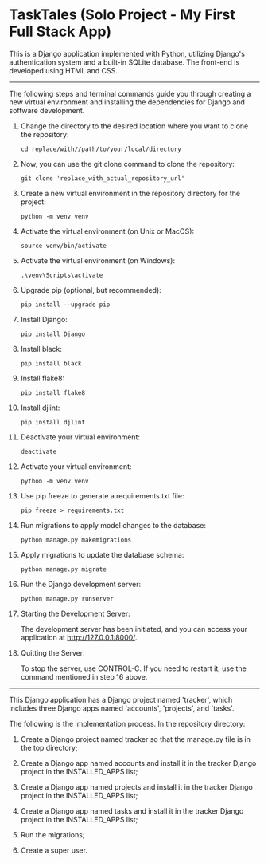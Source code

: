 # TaskTales (Solo Project - My First Full Stack App)

This is a Django application implemented with Python, utilizing Django's authentication system and a built-in SQLite database.
The front-end is developed using HTML and CSS.

------------------------------

The following steps and terminal commands guide you through creating a new virtual environment 
and installing the dependencies for Django and software development.


1.  Change the directory to the desired location where you want to clone the repository:

    `cd replace/with//path/to/your/local/directory`

2.  Now, you can use the git clone command to clone the repository:
   
    `git clone 'replace_with_actual_repository_url'`

3.  Create a new virtual environment in the repository directory for the project:
   
    `python -m venv venv`

4.  Activate the virtual environment (on Unix or MacOS):
   
    `source venv/bin/activate`

5.  Activate the virtual environment (on Windows):
   
    `.\venv\Scripts\activate`

6.  Upgrade pip (optional, but recommended):
   
    `pip install --upgrade pip`
      
7.  Install Django:
   
    `pip install Django`

8.  Install black:

    `pip install black`

9.  Install flake8:

    `pip install flake8`

10. Install djlint:

    `pip install djlint`

11. Deactivate your virtual environment:

    `deactivate`

12. Activate your virtual environment:

    `python -m venv venv`

13. Use pip freeze to generate a requirements.txt file:

    `pip freeze > requirements.txt`

14. Run migrations to apply model changes to the database:

    `python manage.py makemigrations`

15. Apply migrations to update the database schema:

    `python manage.py migrate`

16. Run the Django development server:
   
    `python manage.py runserver`

17. Starting the Development Server:

    The development server has been initiated, and you can access your application at http://127.0.0.1:8000/.

18. Quitting the Server:

    To stop the server, use CONTROL-C. If you need to restart it, use the command mentioned in step 16 above.

------------------------------

This Django application has a Django project named 'tracker', which includes three Django apps named 'accounts', 'projects', and 'tasks'. 

The following is the implementation process. In the repository directory:

1. Create a Django project named tracker so that the manage.py file is in the top directory;
   
3. Create a Django app named accounts and install it in the tracker Django project in the INSTALLED_APPS list;
   
4. Create a Django app named projects and install it in the tracker Django project in the INSTALLED_APPS list;
   
5. Create a Django app named tasks and install it in the tracker Django project in the INSTALLED_APPS list;
   
6. Run the migrations;
    
7. Create a super user.
    

